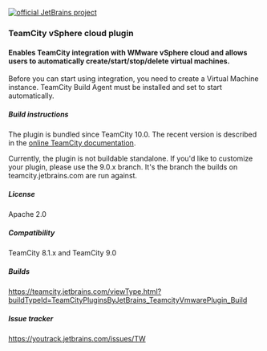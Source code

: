 [![official JetBrains project](http://jb.gg/badges/official.svg)](https://confluence.jetbrains.com/display/ALL/JetBrains+on+GitHub)

### TeamCity vSphere cloud plugin
#### Enables TeamCity integration with WMware vSphere cloud and allows users to automatically create/start/stop/delete virtual machines.

Before you can start using integration, you need to create a Virtual Machine instance.
TeamCity Build Agent must be installed and set to start automatically.

##### Build instructions
The plugin is bundled since TeamCity 10.0. The recent version is described in the [online TeamCity documentation](http://confluence.jetbrains.com/display/TCD10/Setting+Up+TeamCity+for+VMware+vSphere+and+vCenter).

Currently, the plugin is not buildable standalone. If you'd like to customize your plugin, please use the 9.0.x branch.
It's the branch the builds on teamcity.jetbrains.com are run against.

##### License
Apache 2.0

##### Compatibility
TeamCity 8.1.x and TeamCity 9.0

##### Builds
https://teamcity.jetbrains.com/viewType.html?buildTypeId=TeamCityPluginsByJetBrains_TeamcityVmwarePlugin_Build

##### Issue tracker
https://youtrack.jetbrains.com/issues/TW

